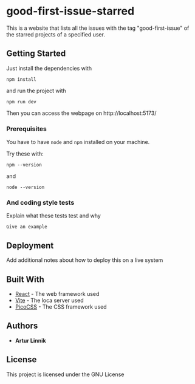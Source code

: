 # good-first-issue-starred

This is a website that lists all the issues with the tag "good-first-issue" of the starred projects of a specified user.

## Getting Started

Just install the dependencies with

```
npm install
```

and run the project with

```
npm run dev
```

Then you can access the webpage on http://localhost:5173/

### Prerequisites

You have to have `node` and `npm` installed on your machine.

Try these with:

```
npm --version
```

and

```
node --version
```

### And coding style tests

Explain what these tests test and why

```
Give an example
```

## Deployment

Add additional notes about how to deploy this on a live system

## Built With

- [React](https://es.react.dev/) - The web framework used
- [Vite](https://vitejs.dev/) - The loca server used
- [PicoCSS](https://picocss.com/) - The CSS framework used

## Authors

- **Artur Linnik**

## License

This project is licensed under the GNU License
